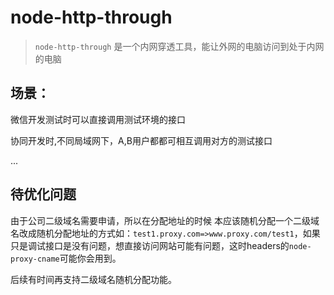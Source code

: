 # node-http-through

> `node-http-through` 是一个内网穿透工具，能让外网的电脑访问到处于内网的电脑

## 场景：
微信开发测试时可以直接调用测试环境的接口

协同开发时,不同局域网下，A,B用户都都可相互调用对方的测试接口

...


## 待优化问题

由于公司二级域名需要申请，所以在分配地址的时候 本应该随机分配一个二级域名改成随机分配地址的方式如：`test1.proxy.com=>www.proxy.com/test1`，如果只是调试接口是没有问题，想直接访问网站可能有问题，这时headers的`node-proxy-cname`可能你会用到。

后续有时间再支持二级域名随机分配功能。
